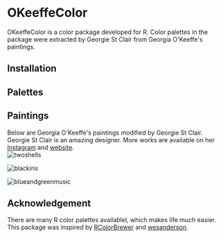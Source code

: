 # OKeeffeColor
OKeeffeColor is a color package developed for R. Color palettes in the package were extracted by Georgie St Clair from Georgia O'Keeffe's paintings. 

## Installation

## Palettes

## Paintings
Below are Georgia O'Keeffe's paintings modified by Georgie St Clair.      
Georgie St Clair is an amazing designer. More works are available on her [Instagram](https://www.instagram.com/georgiestclair/) and [website](https://georgiestclair.com/).     
![twoshells](https://github.com/RickWeng/OKeeffeColor/blob/master/Two-Shells.jpg)

![blackiris](https://github.com/RickWeng/OKeeffeColor/blob/master/Black-Iris.jpg)

![blueandgreenmusic](https://github.com/RickWeng/OKeeffeColor/blob/master/Blue%20and%20Green%20Music.jpg)
## Acknowledgement
There are many R color palettes availablel, which makes life much easier. This package was inspired by [RColorBrewer](https://github.com/cran/RColorBrewer) and [wesanderson](https://github.com/karthik/wesanderson).
